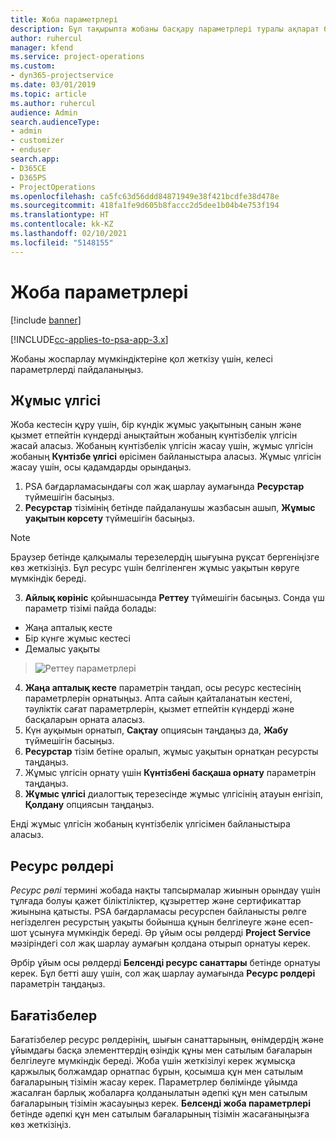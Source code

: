 ```yaml
---
title: Жоба параметрлері
description: Бұл тақырыпта жобаны басқару параметрлері туралы ақпарат берілген.
author: ruhercul
manager: kfend
ms.service: project-operations
ms.custom:
- dyn365-projectservice
ms.date: 03/01/2019
ms.topic: article
ms.author: ruhercul
audience: Admin
search.audienceType:
- admin
- customizer
- enduser
search.app:
- D365CE
- D365PS
- ProjectOperations
ms.openlocfilehash: ca5fc63d56ddd84871949e38f421bcdfe38d478e
ms.sourcegitcommit: 418fa1fe9d605b8faccc2d5dee1b04b4e753f194
ms.translationtype: HT
ms.contentlocale: kk-KZ
ms.lasthandoff: 02/10/2021
ms.locfileid: "5148155"
---
```

# <a name="project-settings"></a>Жоба параметрлері

[!include [banner](../includes/psa-now-project-operations.md)]

[!INCLUDE[cc-applies-to-psa-app-3.x](../includes/cc-applies-to-psa-app-3x.md)]

Жобаны жоспарлау мүмкіндіктеріне қол жеткізу үшін, келесі параметрлерді пайдаланыңыз.

## <a name="work-template"></a>Жұмыс үлгісі

Жоба кестесін құру үшін, бір күндік жұмыс уақытының санын және қызмет етпейтін күндерді анықтайтын жобаның күнтізбелік үлгісін жасай аласыз. Жобаның күнтізбелік үлгісін жасау үшін, жұмыс үлгісін жобаның **Күнтізбе үлгісі** өрісімен байланыстыра аласыз. Жұмыс үлгісін жасау үшін, осы қадамдарды орындаңыз.

1. PSA бағдарламасындағы сол жақ шарлау аумағында **Ресурстар** түймешігін басыңыз. 
2. **Ресурстар** тізімінің бетінде пайдаланушы жазбасын ашып, **Жұмыс уақытын көрсету** түймешігін басыңыз.

  > [!NOTE]
  > Браузер бетінде қалқымалы терезелердің шығуына рұқсат бергеніңізге көз жеткізіңіз. Бұл ресурс үшін белгіленген жұмыс уақытын көруге мүмкіндік береді.
  
3. **Айлық көрініс** қойыншасында **Реттеу** түймешігін басыңыз. Сонда үш параметр тізімі пайда болады: 

  - Жаңа апталық кесте
  - Бір күнге жұмыс кестесі
  - Демалыс уақыты

> ![Реттеу параметрлері](media/project-13.png)

4. **Жаңа апталық кесте** параметрін таңдап, осы ресурс кестесінің параметрлерін орнатыңыз. Апта сайын қайталанатын кестені, тәуліктік сағат параметрлерін, қызмет етпейтін күндерді және басқаларын орната аласыз.
5. Күн ауқымын орнатып, **Сақтау** опциясын таңдаңыз да, **Жабу** түймешігін басыңыз. 
6. **Ресурстар** тізім бетіне оралып, жұмыс уақытын орнатқан ресурсты таңдаңыз. 
7. Жұмыс үлгісін орнату үшін **Күнтізбені басқаша орнату** параметрін таңдаңыз. 
8. **Жұмыс үлгісі** диалогтық терезесінде жұмыс үлгісінің атауын енгізіп, **Қолдану** опциясын таңдаңыз. 

Енді жұмыс үлгісін жобаның күнтізбелік үлгісімен байланыстыра аласыз.

## <a name="resource-roles"></a>Ресурс рөлдері

*Ресурс рөлі* термині жобада нақты тапсырмалар жиынын орындау үшін тұлғада болуы қажет біліктіліктер, құзыреттер және сертификаттар жиынына қатысты. PSA бағдарламасы ресурспен байланысты рөлге негізделген ресурстың уақыты бойынша құнын белгілеуге және есеп-шот ұсынуға мүмкіндік береді. Әр ұйым осы рөлдерді **Project Service** мәзіріндегі сол жақ шарлау аумағын қолдана отырып орнатуы керек.

Әрбір ұйым осы рөлдерді **Белсенді ресурс санаттары** бетінде орнатуы керек. Бұл бетті ашу үшін, сол жақ шарлау аумағында **Ресурс рөлдері** параметрін таңдаңыз.

## <a name="price-lists"></a>Бағатізбелер

Бағатізбелер ресурс рөлдерінің, шығын санаттарының, өнімдердің және ұйымдағы басқа элементтердің өзіндік құны мен сатылым бағаларын белгілеуге мүмкіндік береді. Жоба үшін жеткізілуі керек жұмысқа қаржылық болжамдар орнатпас бұрын, қосымша құн мен сатылым бағаларының тізімін жасау керек. Параметрлер бөлімінде ұйымда жасалған барлық жобаларға қолданылатын әдепкі құн мен сатылым бағаларының тізімін жасауыңыз керек. **Белсенді жоба параметрлері** бетінде әдепкі құн мен сатылым бағаларының тізімін жасағаныңызға көз жеткізіңіз.
